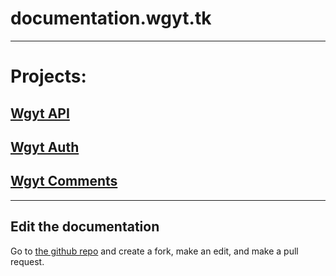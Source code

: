 # documentation.wgyt.tk
_________________
# Projects:
## [Wgyt API](/apiwgyttk)
## [Wgyt Auth](/authwgyttk)
## [Wgyt Comments](/commentswgyttk)
_________________
## Edit the documentation
Go to [the github repo](https://github.com/wgytwebsites/documentation.wgyt.tk) and create a fork, make an edit, and make a pull request.
